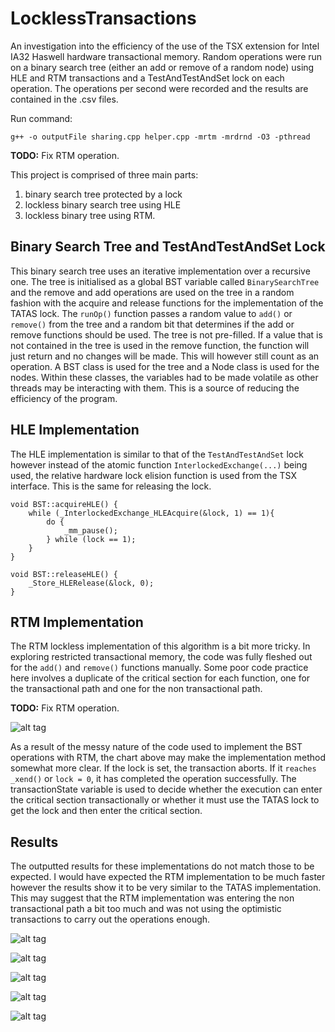 # LocklessTransactions

An investigation into the efficiency of the use of the TSX extension for Intel IA32 Haswell hardware transactional memory.
Random operations were run on a binary search tree (either an add or remove of a random node) using HLE and RTM transactions and a TestAndTestAndSet lock on each operation.
The operations per second were recorded and the results are contained in the .csv files.

Run command:
```
g++ -o outputFile sharing.cpp helper.cpp -mrtm -mrdrnd -O3 -pthread
```

**TODO:** Fix RTM operation.

This project is comprised of three main parts:
1. binary search tree protected by a lock
2. lockless binary search tree using HLE
3. lockless binary tree using RTM.

## Binary Search Tree and TestAndTestAndSet Lock

This binary search tree uses an iterative implementation over a recursive one. The tree is initialised as a global BST variable called `BinarySearchTree` and the remove and add operations are used on the tree in a random fashion with the acquire and release functions for the implementation of the TATAS lock. The `runOp()` function passes a random value to `add()` or `remove()` from the tree and a random bit that determines if the add or remove functions should be used. The tree is not pre-filled. If a value that is not contained in the tree is used in the remove function, the function will just return and no changes will be made. This will however still count as an operation.
A BST class is used for the tree and a Node class is used for the nodes. Within these classes, the variables had to be made volatile as other threads may be interacting with them. This is a source of reducing the efficiency of the program.

## HLE Implementation

The HLE implementation is similar to that of the `TestAndTestAndSet` lock however instead of the atomic function `InterlockedExchange(...)` being used, the relative hardware lock elision function is used from the TSX interface. This is the same for releasing the lock.
```
void BST::acquireHLE() {
    while (_InterlockedExchange_HLEAcquire(&lock, 1) == 1){
        do {
            _mm_pause();
        } while (lock == 1);
    }
}

void BST::releaseHLE() {
    _Store_HLERelease(&lock, 0);
}
```
## RTM Implementation

The RTM lockless implementation of this algorithm is a bit more tricky. In exploring restricted transactional memory, the code was fully fleshed out for the `add()` and `remove()` functions manually. Some poor code practice here involves a duplicate of the critical section for each function, one for the transactional path and one for the non transactional path.

**TODO:** Fix RTM operation.

![alt tag](http://url/to/img.png)

As a result of the messy nature of the code used to implement the BST operations with RTM, the chart above may make the implementation method somewhat more clear. If the lock is set, the transaction aborts. If it `reaches _xend()` or `lock = 0`, it has completed the operation successfully. The transactionState variable is used to decide whether the execution can enter the critical section transactionally or whether it must use the TATAS lock to get the lock and then enter the critical section.

## Results

The outputted results for these implementations do not match those to be expected. I would have expected the RTM implementation to be much faster however the results show it to be very similar to the TATAS implementation. This may suggest that the RTM implementation was entering the non transactional path a bit too much and was not using the optimistic transactions to carry out the operations enough.

![alt tag](http://url/to/img.png)

![alt tag](http://url/to/img.png)

![alt tag](http://url/to/img.png)

![alt tag](http://url/to/img.png)

![alt tag](http://url/to/img.png)
